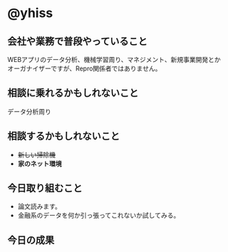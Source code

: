 # @yhiss

## 会社や業務で普段やっていること
WEBアプリのデータ分析、機械学習周り、マネジメント、新規事業開発とか  
オーガナイザーですが、Repro関係者ではありません。  


## 相談に乗れるかもしれないこと
データ分析周り

## 相談するかもしれないこと
- ~~新しい掃除機~~
- **家のネット環境**

## 今日取り組むこと
- 論文読みます。
- 金融系のデータを何か引っ張ってこれないか試してみる。

## 今日の成果
